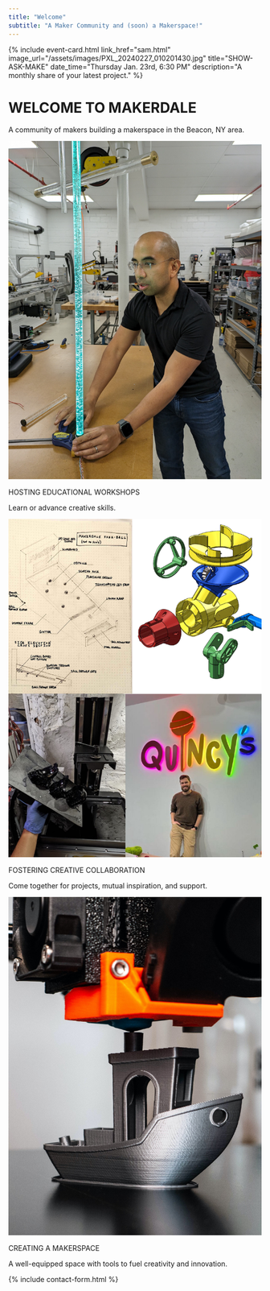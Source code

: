 ```yaml
---
title: "Welcome"
subtitle: "A Maker Community and (soon) a Makerspace!"
---
```


{%
  include event-card.html
  link_href="sam.html"
  image_url="/assets/images/PXL_20240227_010201430.jpg"
  title="SHOW-ASK-MAKE"
  date_time="Thursday Jan. 23rd, 6:30 PM"
  description="A monthly share of your latest project."
%}

<h1 class="display-1 my-5 text-center">WELCOME TO MAKERDALE</h1>

<p class="text-center fs-5 mb-5">A community of makers building a makerspace in the Beacon, NY area.</p>

<div class="info-cards">
  <div class="info-card">
    <img src="assets/images/PXL_20240521_004146034.MP.jpg">
    <p class="fs-5">HOSTING EDUCATIONAL WORKSHOPS</p>
    <p>Learn or advance creative skills.</p>
  </div>
  <div class="info-card">
    <img src="assets/images/collaborative_projects.jpg">
    <p class="fs-5">FOSTERING CREATIVE COLLABORATION</p>
    <p>Come together for projects, mutual inspiration, and support.</p>
  </div>
  <div class="info-card">
    <img src="assets/images/3d-printer.jpg">
    <p class="fs-5">CREATING A MAKERSPACE</p>
    <p>A well-equipped space with tools to fuel creativity and innovation.</p>
  </div>
</div>

{% include contact-form.html %}